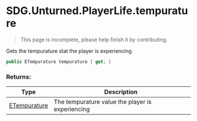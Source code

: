 # SDG.Unturned.PlayerLife.tempurature

> This page is incomplete, please help finish it by contributing.

Gets the tempurature stat the player is experiencing

```C#
public ETempurature tempurature { get; }
```

### Returns:

Type | Description
------------ | -------------
[ETempurature](scripting/sdg/unturned/etempurature) | The tempurature value the player is experiencing